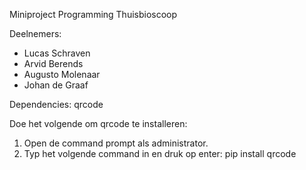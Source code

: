 Miniproject Programming Thuisbioscoop


Deelnemers:
* Lucas Schraven
* Arvid Berends
* Augusto Molenaar
* Johan de Graaf



Dependencies: qrcode

Doe het volgende om qrcode te installeren:

1. Open de command prompt als administrator.
2. Typ het volgende command in en druk op enter: pip install qrcode
